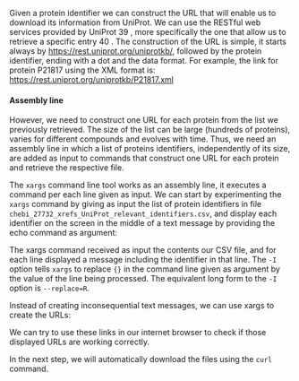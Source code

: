 <script>
import Execute from "$components/Execute.svelte";
</script>

Given a protein identifier we can construct the URL that will enable us to
download its information from UniProt. We can use the RESTful web services
provided by UniProt 39 , more specifically the one that allow us to retrieve a
specific entry 40 . The construction of the URL is simple, it starts always
by https://rest.uniprot.org/uniprotkb/, followed by the protein
identifier, ending with a dot and the data format. For example, the link for
protein P21817 using the XML format is:
https://rest.uniprot.org/uniprotkb/P21817.xml

#### Assembly line

However, we need to construct one URL for each protein from the list we
previously retrieved. The size of the list can be large (hundreds of proteins),
varies for different compounds and evolves with time. Thus, we need an
assembly line in which a list of proteins identifiers, independently of its size,
are added as input to commands that construct one URL for each protein and
retrieve the respective file.

The `xargs` command line tool works as an assembly line, it executes a
command per each line given as input.
We can start by experimenting the `xargs` command by giving as input the list of protein identifiers in file `chebi_27732_xrefs_UniProt_relevant_identifiers.csv`,
and display each identifier on the screen in the middle of a text message by
providing the echo command as argument:

<Execute command="cat chebi_27732_xrefs_UniProt_relevant_identifiers.csv | xargs -I {} echo 'Another protein id {} to retrieve'" />

The xargs command received as input the contents our CSV file, and for
each line displayed a message including the identifier in that line. The `-I`
option tells `xargs` to replace `{}` in the command line given as argument by
the value of the line being processed. The equivalent long form to the `-I`
option is `--replace=R`.

Instead of creating inconsequential text messages, we can use xargs to
create the URLs:

<Execute command="cat chebi_27732_xrefs_UniProt_relevant_identifiers.csv | xargs -I {} echo 'https://rest.uniprot.org/uniprotkb/{}.xml'" />

We can try to use these links in our internet browser to check if those
displayed URLs are working correctly.

In the next step, we will automatically download the files using the `curl` command.
